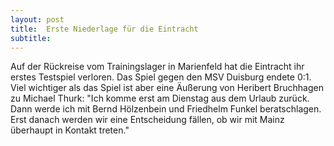 ```yaml
---
layout: post
title:  Erste Niederlage für die Eintracht
subtitle:  
---
```


Auf der Rückreise vom Trainingslager in Marienfeld hat die Eintracht ihr erstes Testspiel verloren. Das Spiel gegen den MSV Duisburg endete 0:1. Viel wichtiger als das Spiel ist aber eine Äußerung von Heribert Bruchhagen zu Michael Thurk: "Ich komme erst am Dienstag aus dem Urlaub zurück. Dann werde ich mit Bernd Hölzenbein und Friedhelm Funkel beratschlagen. Erst danach werden wir eine Entscheidung fällen, ob wir mit Mainz überhaupt in Kontakt treten."


